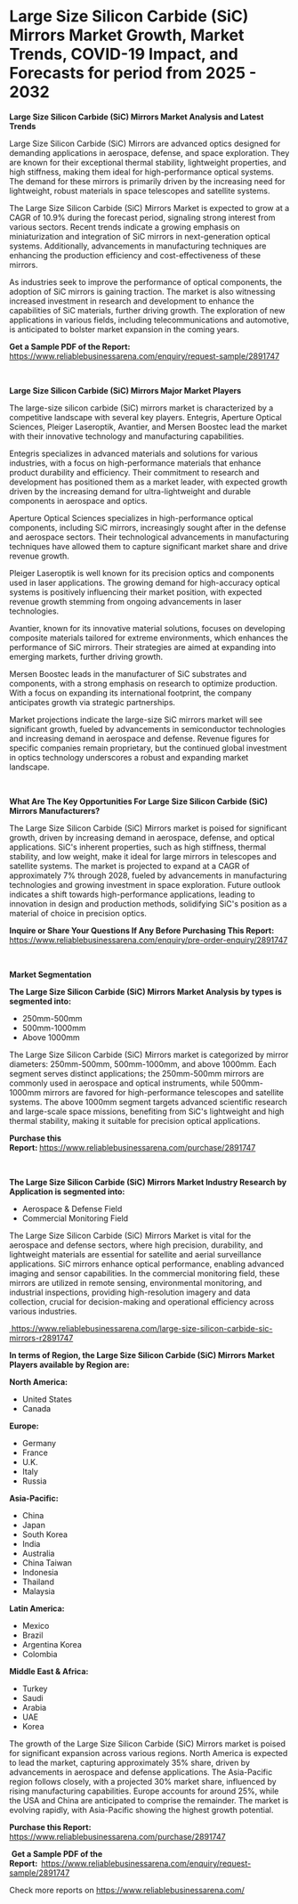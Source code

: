 <p><h1>Large Size Silicon Carbide (SiC) Mirrors Market Growth, Market Trends, COVID-19 Impact, and Forecasts for period from 2025 - 2032</h1></p><p><strong>Large Size Silicon Carbide (SiC) Mirrors Market Analysis and Latest Trends</strong></p>
<p><p>Large Size Silicon Carbide (SiC) Mirrors are advanced optics designed for demanding applications in aerospace, defense, and space exploration. They are known for their exceptional thermal stability, lightweight properties, and high stiffness, making them ideal for high-performance optical systems. The demand for these mirrors is primarily driven by the increasing need for lightweight, robust materials in space telescopes and satellite systems.</p><p>The Large Size Silicon Carbide (SiC) Mirrors Market is expected to grow at a CAGR of 10.9% during the forecast period, signaling strong interest from various sectors. Recent trends indicate a growing emphasis on miniaturization and integration of SiC mirrors in next-generation optical systems. Additionally, advancements in manufacturing techniques are enhancing the production efficiency and cost-effectiveness of these mirrors.</p><p>As industries seek to improve the performance of optical components, the adoption of SiC mirrors is gaining traction. The market is also witnessing increased investment in research and development to enhance the capabilities of SiC materials, further driving growth. The exploration of new applications in various fields, including telecommunications and automotive, is anticipated to bolster market expansion in the coming years.</p></p>
<p><strong>Get a Sample PDF of the Report:&nbsp;</strong> <a href="https://www.reliablebusinessarena.com/enquiry/request-sample/2891747?utm_campaign=2527&utm_medium=2&utm_source=Github&utm_content=ia&utm_term=14032025&utm_id=large-size-silicon-carbide-sic-mirrors">https://www.reliablebusinessarena.com/enquiry/request-sample/2891747</a></p>
<p>&nbsp;</p>
<p><strong>Large Size Silicon Carbide (SiC) Mirrors Major Market Players</strong></p>
<p><p>The large-size silicon carbide (SiC) mirrors market is characterized by a competitive landscape with several key players. Entegris, Aperture Optical Sciences, Pleiger Laseroptik, Avantier, and Mersen Boostec lead the market with their innovative technology and manufacturing capabilities. </p><p>Entegris specializes in advanced materials and solutions for various industries, with a focus on high-performance materials that enhance product durability and efficiency. Their commitment to research and development has positioned them as a market leader, with expected growth driven by the increasing demand for ultra-lightweight and durable components in aerospace and optics.</p><p>Aperture Optical Sciences specializes in high-performance optical components, including SiC mirrors, increasingly sought after in the defense and aerospace sectors. Their technological advancements in manufacturing techniques have allowed them to capture significant market share and drive revenue growth.</p><p>Pleiger Laseroptik is well known for its precision optics and components used in laser applications. The growing demand for high-accuracy optical systems is positively influencing their market position, with expected revenue growth stemming from ongoing advancements in laser technologies.</p><p>Avantier, known for its innovative material solutions, focuses on developing composite materials tailored for extreme environments, which enhances the performance of SiC mirrors. Their strategies are aimed at expanding into emerging markets, further driving growth.</p><p>Mersen Boostec leads in the manufacturer of SiC substrates and components, with a strong emphasis on research to optimize production. With a focus on expanding its international footprint, the company anticipates growth via strategic partnerships.</p><p>Market projections indicate the large-size SiC mirrors market will see significant growth, fueled by advancements in semiconductor technologies and increasing demand in aerospace and defense. Revenue figures for specific companies remain proprietary, but the continued global investment in optics technology underscores a robust and expanding market landscape.</p></p>
<p>&nbsp;</p>
<p><strong>What Are The Key Opportunities For Large Size Silicon Carbide (SiC) Mirrors Manufacturers?</strong></p>
<p><p>The Large Size Silicon Carbide (SiC) Mirrors market is poised for significant growth, driven by increasing demand in aerospace, defense, and optical applications. SiC's inherent properties, such as high stiffness, thermal stability, and low weight, make it ideal for large mirrors in telescopes and satellite systems. The market is projected to expand at a CAGR of approximately 7% through 2028, fueled by advancements in manufacturing technologies and growing investment in space exploration. Future outlook indicates a shift towards high-performance applications, leading to innovation in design and production methods, solidifying SiC's position as a material of choice in precision optics.</p></p>
<p><strong>Inquire or Share Your Questions If Any Before Purchasing This Report:</strong> <a href="https://www.reliablebusinessarena.com/enquiry/pre-order-enquiry/2891747?utm_campaign=2527&utm_medium=2&utm_source=Github&utm_content=ia&utm_term=14032025&utm_id=large-size-silicon-carbide-sic-mirrors">https://www.reliablebusinessarena.com/enquiry/pre-order-enquiry/2891747</a></p>
<p>&nbsp;</p>
<p><strong>Market Segmentation</strong></p>
<p><strong>The Large Size Silicon Carbide (SiC) Mirrors Market Analysis by types is segmented into:</strong></p>
<p><ul><li>250mm-500mm</li><li>500mm-1000mm</li><li>Above 1000mm</li></ul></p>
<p><p>The Large Size Silicon Carbide (SiC) Mirrors market is categorized by mirror diameters: 250mm-500mm, 500mm-1000mm, and above 1000mm. Each segment serves distinct applications; the 250mm-500mm mirrors are commonly used in aerospace and optical instruments, while 500mm-1000mm mirrors are favored for high-performance telescopes and satellite systems. The above 1000mm segment targets advanced scientific research and large-scale space missions, benefiting from SiC's lightweight and high thermal stability, making it suitable for precision optical applications.</p></p>
<p><strong>Purchase this Report:&nbsp;</strong><a href="https://www.reliablebusinessarena.com/purchase/2891747?utm_campaign=2527&utm_medium=2&utm_source=Github&utm_content=ia&utm_term=14032025&utm_id=large-size-silicon-carbide-sic-mirrors">https://www.reliablebusinessarena.com/purchase/2891747</a></p>
<p>&nbsp;</p>
<p><strong>The Large Size Silicon Carbide (SiC) Mirrors Market Industry Research by Application is segmented into:</strong></p>
<p><ul><li>Aerospace & Defense Field</li><li>Commercial Monitoring Field</li></ul></p>
<p><p>The Large Size Silicon Carbide (SiC) Mirrors Market is vital for the aerospace and defense sectors, where high precision, durability, and lightweight materials are essential for satellite and aerial surveillance applications. SiC mirrors enhance optical performance, enabling advanced imaging and sensor capabilities. In the commercial monitoring field, these mirrors are utilized in remote sensing, environmental monitoring, and industrial inspections, providing high-resolution imagery and data collection, crucial for decision-making and operational efficiency across various industries.</p></p>
<p><a href="https://www.reliablebusinessarena.com/large-size-silicon-carbide-sic-mirrors-r2891747?utm_campaign=2527&utm_medium=2&utm_source=Github&utm_content=ia&utm_term=14032025&utm_id=large-size-silicon-carbide-sic-mirrors">&nbsp;https://www.reliablebusinessarena.com/large-size-silicon-carbide-sic-mirrors-r2891747</a></p>
<p><strong>In terms of Region, the Large Size Silicon Carbide (SiC) Mirrors Market Players available by Region are:</strong></p>
<p>
    <p> <strong> North America: </strong>
        <ul>
            <li>United States</li>
            <li>Canada</li>
        </ul>
        </p> 
    <p> <strong> Europe: </strong>
        <ul>
            <li>Germany</li>
            <li>France</li>
            <li>U.K.</li>
            <li>Italy</li>
            <li>Russia</li>
        </ul>
        </p> 
    <p> <strong> Asia-Pacific: </strong>
        <ul>
            <li>China</li>
            <li>Japan</li>
            <li>South Korea</li>
            <li>India</li>
            <li>Australia</li>
            <li>China Taiwan</li>
            <li>Indonesia</li>
            <li>Thailand</li>
            <li>Malaysia</li>
        </ul>
        </p> 
    <p> <strong> Latin America: </strong>
        <ul>
            <li>Mexico</li>
            <li>Brazil</li>
            <li>Argentina Korea</li>
            <li>Colombia</li>
        </ul>
        </p> 
    <p> <strong> Middle East & Africa: </strong>
        <ul>
            <li>Turkey</li>
            <li>Saudi</li>
            <li>Arabia</li>
            <li>UAE</li>
            <li>Korea</li>
        </ul>
    </p>
    </p>
<p><p>The growth of the Large Size Silicon Carbide (SiC) Mirrors market is poised for significant expansion across various regions. North America is expected to lead the market, capturing approximately 35% share, driven by advancements in aerospace and defense applications. The Asia-Pacific region follows closely, with a projected 30% market share, influenced by rising manufacturing capabilities. Europe accounts for around 25%, while the USA and China are anticipated to comprise the remainder. The market is evolving rapidly, with Asia-Pacific showing the highest growth potential.</p></p>
<p><strong>Purchase this Report: </strong><a href="https://www.reliablebusinessarena.com/purchase/2891747?utm_campaign=2527&utm_medium=2&utm_source=Github&utm_content=ia&utm_term=14032025&utm_id=large-size-silicon-carbide-sic-mirrors">https://www.reliablebusinessarena.com/purchase/2891747</a></p>
<p>&nbsp;<strong>Get a Sample PDF of the Report:&nbsp;&nbsp;</strong><a href="https://www.reliablebusinessarena.com/enquiry/request-sample/2891747?utm_campaign=2527&utm_medium=2&utm_source=Github&utm_content=ia&utm_term=14032025&utm_id=large-size-silicon-carbide-sic-mirrors">https://www.reliablebusinessarena.com/enquiry/request-sample/2891747</a></p>
<p><strong></strong></p>
<p>Check more reports on <a href="https://www.reliablebusinessarena.com/?utm_campaign=2527&utm_medium=2&utm_source=Github&utm_content=ia&utm_term=14032025&utm_id=large-size-silicon-carbide-sic-mirrors">https://www.reliablebusinessarena.com/</a></p>